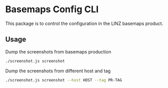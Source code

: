 # Basemaps Config CLI

This package is to control the configuration in the LINZ basemaps product.

## Usage

Dump the screenshots from basemaps production

```bash
./screenshot.js screenshot
```

Dump the screenshots from different host and tag

```bash
./screenshot.js screenshot --host HOST --tag PR-TAG

```
